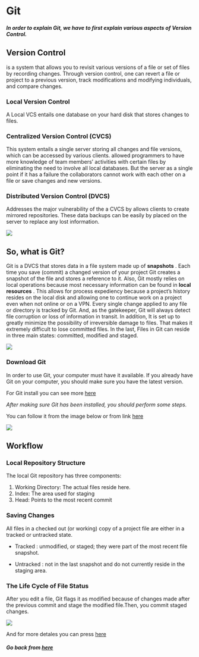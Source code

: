 # Git

##### In order to explain Git, we have to first explain various aspects of Version Control.

## Version Control

is a system that allows you to revisit various versions of a file or set of files by recording changes. Through version control, one can revert a file or project to a previous version, track modifications and modifying individuals, and compare changes. 

### Local Version Control

A Local VCS entails one database on your hard disk that stores changes to files.


### Centralized Version Control (CVCS)

This system entails a single server storing all changes and file versions, which can be accessed by various clients. allowed programmers to have more knowledge of team members’ activities with certain files by eliminating the need to involve all local databases. But the server as a single point if it has a failure the collaborators cannot work with each other on a file or save changes and new versions.


### Distributed Version Control (DVCS)

Addresses the major vulnerability of the a CVCS by allows clients to create mirrored repositories. These data backups can be easily by placed on the server to replace any lost information.


 ![](https://s26500.pcdn.co/wp-content/uploads/2019/09/VCS_Diff.png)
 
 
 
## So, what is Git?

Git is a DVCS that stores data in a file system made up of **snapshots** . Each time you save (commit) a changed version of your project Git creates a snapshot of the file and stores a reference to it. Also, Git mostly relies on local operations because most necessary information can be found in **local resources** . This allows for process expediency because a project’s history resides on the local disk and allowing one to continue work on a project even when not online or on a VPN.
Every single change applied to any file or directory is tracked by Git. And, as the gatekeeper, Git will always detect file corruption or loss of information in transit.
In addition, It is set up to greatly minimize the possibility of irreversible damage to files. That makes it extremely difficult to lose committed files. In the last, Files in Git can reside in three main states: committed, modified and staged.


![](https://static.javatpoint.com/tutorial/git/images/git-index.png)


### Download Git  

In order to use Git, your computer must have it available. If you already have Git on your computer, you should make sure you have the latest version.

For Git install you can see more [here](https://blog.udemy.com/git-tutorial-a-comprehensive-guide/#4_1)

*After making sure Git has been installed, you should perform some steps.*

You can follow it from the image below or from link [here](https://blog.udemy.com/git-tutorial-a-comprehensive-guide/#4_3)

![](https://rubygarage.s3.amazonaws.com/uploads/article_image/file/599/git-cheatsheet-5.jpg)



## Workflow

### Local Repository Structure

The local Git repository has three components:

1. Working Directory: The actual files reside here.
2. Index: The area used for staging
3. Head: Points to the most recent commit


### Saving Changes

All files in a checked out (or working) copy of a project file are either in a tracked or untracked state.

- Tracked : unmodified, or staged; they were part of the most recent file snapshot.

- Untracked : not in the last snapshot and do not currently reside in the staging area.


### The Life Cycle of File Status

After you edit a file, Git flags it as modified because of changes made after the previous commit and stage the modified file.Then, you commit staged changes.

![](https://git-scm.com/figures/18333fig0201-tn.png)


And for more detales you can press [here](https://blog.udemy.com/git-tutorial-a-comprehensive-guide/#5)

##### Go back from [here](https://nooromari.github.io/reading-notes/summarize)








